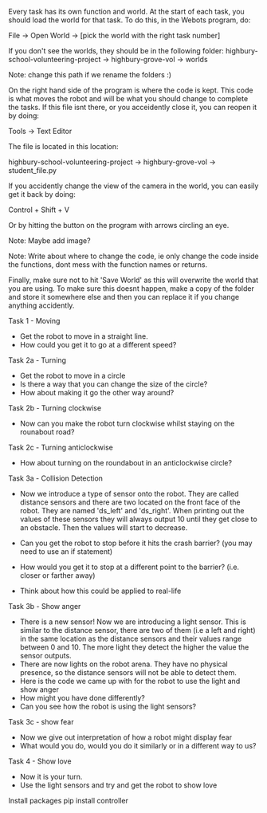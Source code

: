 Every task has its own function and world.
At the start of each task, you should load the world for that task. 
To do this, in the Webots program, do:

File -> Open World -> [pick the world with the right task number]

If you don't see the worlds, they should be in the following folder:
highbury-school-volunteering-project -> highbury-grove-vol -> worlds

Note: change this path if we rename the folders :)

On the right hand side of the program is where the code is kept. This code is what moves the robot and will be what you should change to complete the tasks. If this file isnt there, or you acceidently close it, you can reopen it by doing:

Tools -> Text Editor

The file is located in this location:

highbury-school-volunteering-project -> highbury-grove-vol -> student_file.py

If you accidently change the view of the camera in the world, you can easily get it back by doing: 

Control + Shift + V

Or by hitting the button on the program with arrows circling an eye.

Note: Maybe add image?

Note: Write about where to change the code, ie only change the code inside the functions, dont mess with the function names or returns.

Finally, make sure not to hit 'Save World' as this will overwrite the world that you are using. To make sure this doesnt happen, make a copy of the folder and store it somewhere else and then you can replace it if you change anything accidently.


Task 1 - Moving
- Get the robot to move in a straight line.
- How could you get it to go at a different speed?


Task 2a - Turning
- Get the robot to move in a circle
- Is there a way that you can change the size of the circle?
- How about making it go the other way around?

Task 2b - Turning clockwise
- Now can you make the robot turn clockwise whilst staying on the rounabout road?

Task 2c - Turning anticlockwise
- How about turning on the roundabout in an anticlockwise circle?


Task 3a - Collision Detection
- Now we introduce a type of sensor onto the robot. They are called distance sensors and there are two located on the front face of the robot. They are named 'ds_left' and 'ds_right'. When printing out the values of these sensors they will always output 10 until they get close to an obstacle. Then the values will start to decrease.

- Can you get the robot to stop before it hits the crash barrier?
(you may need to use an if statement)
- How would you get it to stop at a different point to the barrier? (i.e. closer or farther away)
- Think about how this could be applied to real-life

Task 3b - Show anger
- There is a new sensor! Now we are introducing a light sensor. This is similar to the distance sensor, there are two of them (i.e a left and right) in the same location as the distance sensors and their values range between 0 and 10. The more light they detect the higher the value the sensor outputs. 
- There are now lights on the robot arena. They have no physical presence, so the distance sensors will not be able to detect them.
- Here is the code we came up with for the robot to use the light and show anger
- How might you have done differently?
- Can you see how the robot is using the light sensors?

Task 3c - show fear
- Now we give out interpretation of how a robot might display fear
- What would you do, would you do it similarly or in a different way to us?

Task 4 - Show love
- Now it is your turn.
- Use the light sensors and try and get the robot to show love





Install packages
pip install controller


